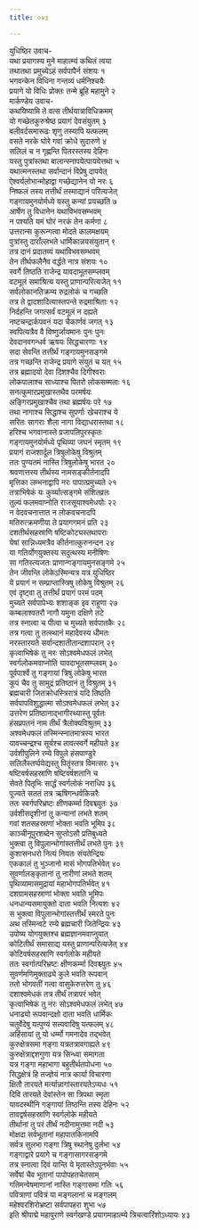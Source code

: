 ```yaml
---
title: ०४३

---
```

युधिष्ठिर उवाच-  
यथा प्रयागस्य मुने माहात्म्यं कथितं त्वया  
तथातथा प्रमुच्येऽहं सर्वपापैर्न संशयः १  
भगवन्केन विधिना गन्तव्यं धर्मनिश्चयैः  
प्रयागे यो विधिः प्रोक्तः तन्मे ब्रूहि महामुने २  
मार्कण्डेय उवाच-  
कथयिष्यामि ते वत्स तीर्थयात्राविधिक्रमम्  
यो गच्छेतकुरुश्रेष्ठ प्रयागं देवसंयुतम् ३  
बलीवर्दसमारूढः शृणु तस्यापि यत्फलम्  
वसते नरके घोरे गवां क्रोधे सुदारुणे ४  
सलिलं च न गृह्णन्ति पितरस्तस्य देहिनः  
यस्तु पुत्रांस्तथा बालान्स्नापयेत्पाययेत्तथा ५  
यथात्मनस्तथा सर्वान्दानं विप्रेषु दापयेत्  
ऐश्वर्यलोभान्मोहाद्वा गच्छेद्यानेन यो नरः ६  
निष्फलं तस्य तत्तीर्थं तस्माद्यानं परित्यजेत्  
गङ्गायमुनयोर्मध्ये यस्तु कन्यां प्रयच्छति ७  
आर्षेण तु विधानेन यथाविभवसम्भवम्  
न पश्यति यमं घोरं नरकं तेन कर्मणा ८  
उत्तरान्स कुरून्गत्वा मोदते कालमक्षयम्  
पुत्रांस्तु दाराँल्लभते धार्मिकान्नयसंयुतान् ९  
तत्र दानं प्रदातव्यं यथाविभवसम्भवम्  
तेन तीर्थफलैनैव वर्द्धते नात्र संशयः १०  
स्वर्गे तिष्ठति राजेन्द्र यावदाभूतसम्प्लवम्  
वटमूलं समाश्रित्य यस्तु प्राणान्परित्यजेत् ११  
सर्वलोकानतिक्रम्य रुद्रलोकं च गच्छति  
तत्र ते द्वादशादित्यास्तपन्ते रुद्रमाश्रिताः १२  
निर्दहन्ति जगत्सर्वं वटमूलं न दह्यते  
नष्टचन्द्रार्कपवनं यदा चैकार्णवं जगत् १३  
स्वपित्यत्रैव वै विष्णुर्जायमानः पुनः पुनः  
देवदानवगन्धर्व ऋषयः सिद्धचारणाः १४  
सदा सेवन्ति तत्तीर्थं गङ्गायमुनसङ्गमे  
तत्र गच्छन्ति राजेन्द्र प्रयागे संयुतं च यत् १५  
तत्र ब्रह्मादयो देवा दिशश्चैव दिगीश्वराः  
लोकपालाश्च साध्याश्च पितरो लोकसम्मताः १६  
सनत्कुमारप्रमुखास्तथैव परमर्षयः  
अङ्गिरप्रमुखाश्चैव तथा ब्रह्मर्षयः परे १७  
तथा नागाश्च सिद्धाश्च सुपर्णाः खेचराश्च ये  
सरितः सागराः शैला नागा विद्याधरास्तथा १८  
हरिश्च भगवानास्ते प्रजापतिपुरस्कृतः  
गङ्गायमुनयोर्मध्ये पृथिव्या जघनं स्मृतम् १९  
प्रयागं राजशार्दूल त्रिषुलोकेषु विश्रुतम्  
ततः पुण्यतमं नास्ति त्रिषुलोकेषु भारत २०  
श्रवणात्तस्य तीर्थस्य नामसङ्कीर्तनादपि  
मृत्तिका लम्भनाद्वापि नरः पापात्प्रमुच्यते २१  
तत्राभिषेकं यः कुर्य्यात्सङ्गमे संशितव्रतः  
तुल्यं फलमवाप्नोति राजसूयाश्वमेधयोः २२  
न वेदवचनात्तात न लोकवचनादपि  
मतिरुत्क्रमणीया ते प्रयागगमनं प्रति २३  
दशतीर्थसहस्राणि षष्टिकोट्यस्तथापराः  
येषां सान्निध्यमत्रैव कीर्तनात्कुरुनन्दन २४  
या गतिर्योगयुक्तस्य सदुत्थस्य मनीषिणः  
सा गतिस्त्यजतः प्राणान्गङ्गायमुनसङ्गमे २५  
तेन जीवन्ति लोकेऽस्मिन्यत्र यत्र युधिष्ठिर  
ये प्रयागं न सम्प्राप्तास्त्रिषु लोकेषु विश्रुतम् २६  
एवं दृष्ट्वा तु तत्तीर्थं प्रयागं परमं पदम्  
मुच्यते सर्वपापेभ्यः शशाङ्क इव राहुणा २७  
कम्बलाश्वतरौ नागौ यमुना दक्षिणे तटे  
तत्र स्नात्वा च पीत्वा च मुच्यते सर्वपातकैः २८  
तत्र गत्वा तु तत्स्थानं महादेवस्य धीमतः  
नरस्तारयते सर्वान्दशातीतान्दशापरान् २९  
कृत्वाभिषेकं तु नरः सोऽश्वमेधफलं लभेत्  
स्वर्गलोकमवाप्नोति यावदाभूतसम्प्लवम् ३०  
पूर्वपार्श्वे तु गङ्गायां त्रिषु लोकेषु भारत  
कूपं चैव तु सामुद्रं प्रतिष्ठानं तु विश्रुतम् ३१  
ब्रह्मचारी जितक्रोधस्त्रिरात्रं यदि तिष्ठति  
सर्वपापविशुद्धात्मा सोऽश्वमेधफलं लभेत् ३२  
उत्तरेण प्रतिष्ठानाद्भागीरथ्यास्तु पूर्वतः  
हंसप्रपतनं नाम तीर्थं त्रैलोक्यविश्रुतम् ३३  
अश्वमेधफलं तस्मिन्स्नातमात्रस्य भारत  
यावच्चन्द्रश्च सूर्यश्च तावत्स्वर्गे महीयते ३४  
उर्वशीपुलिने रम्ये विपुले हंसपाण्डुरे  
सलिलैस्तर्प्पयेद्यस्तु पितॄंस्तत्र विमत्सरः ३५  
षष्टिवर्षसहस्राणि षष्टिवर्षशतानि च  
सेवते पितृभिः सार्द्धं स्वर्गलोकं नराधिप ३६  
पूज्यते सततं तत्र ऋषिगन्धर्वकिन्नरैः  
ततः स्वर्गपरिभ्रष्टः क्षीणकर्म्मा दिवश्च्युतः ३७  
उर्वशीसदृशीनां तु कन्यानां लभते शतम्  
गवां शतसहस्राणां भोक्ता भवति भूमिप ३८  
काञ्चीनूपुरशब्देन सुप्तोऽसौ प्रतिबुध्यते  
भुक्त्वा तु विपुलान्भोगांस्तत्तीर्थं लभते पुनः ३९  
कुशासनधरो नित्यं नियतः संयतेन्द्रियः  
एककालं तु भुञ्जानो मासं भोगपतिर्भवेत् ४०  
सुवर्णालङ्कृतानां तु नारीणां लभते शतम्  
पृथिव्यामासमुद्रायां महाभोगपतिर्भवेत् ४१  
दशग्रामसहस्राणां भोक्ता भवति भूमिपः  
धनधान्यसमायुक्तो दाता भवति नित्यशः ४२  
स भुक्त्वा विपुलान्भोगांस्तत्तीर्थं स्मरते पुनः  
अथ तस्मिन्वटे रम्ये ब्रह्मचारी जितेन्द्रियः ४३  
उपोष्य योगयुक्तश्च ब्रह्मज्ञानमवाप्नुयात्  
कोटितीर्थं समासाद्य यस्तु प्राणान्परित्यजेत् ४४  
कोटिवर्षसहस्राणि स्वर्गलोके महीयते  
ततः स्वर्गात्परिभ्रष्टः क्षीणकर्म्मा दिवश्च्युतः ४५  
सुवर्णमणिमुक्ताढ्ये कुले भवति रूपवान्  
ततो भोगवतीं गत्वा वासुकेरुत्तरेण तु ४६  
दशाश्वमेधकं तत्र तीर्थं तत्रापरं भवेत्  
कृत्वाभिषेकं तु नरः सोऽश्वमेधफलं लभेत् ४७  
धनाढ्यो रूपवान्दक्षो दाता भवति धार्मिकः  
चतुर्वेदेषु यत्पुण्यं सत्यवादिषु यत्फलम् ४८  
अहिंसायां तु यो धर्म्मो गमनादेव तद्भवेत्  
कुरुक्षेत्रसमा गङ्गा यत्रतत्रावगाह्यते ४९  
कुरुक्षेत्राद्दशगुणा यत्र सिन्ध्वा समागता  
यत्र गङ्गा महाभागा बहुतीर्थतपोधना ५०  
सिद्धक्षेत्रं हि तज्ज्ञेयं नात्र कार्या विचारणा  
क्षितौ तारयते मर्त्यान्नागांस्तारयतेऽप्यधः ५१  
दिवि तारयते देवांस्तेन सा त्रिपथा स्मृता  
यावदस्थीनि गङ्गायां तिष्ठन्ति तस्य देहिनः ५२  
तावद्वर्षसहस्राणि स्वर्गलोके महीयते  
तीर्थानां तु परं तीर्थं नदीनामुत्तमा नदी ५३  
मोक्षदा सर्वभूतानां महापातकिनामपि  
सर्वत्र सुलभा गङ्गा त्रिषु स्थानेषु दुर्लभा ५४  
गङ्गाद्वारे प्रयागे च गङ्गासागरसङ्गमे  
तत्र स्नात्वा दिवं यान्ति ये मृतास्तेऽपुनर्भवाः ५५  
सर्वेषां चैव भूतानां पापोपहतचेतसाम्  
गतिमन्वेषमाणानां नास्ति गङ्गासमा गतिः ५६  
पवित्राणां पवित्रं या मङ्गलानां च मङ्गलम्  
महेश्वरशिरोभ्रष्टा सर्वपापहरा शुभा ५७  
इति श्रीपाद्मे महापुराणे स्वर्गखण्डे प्रयागमाहात्म्ये त्रिचत्वारिंशोऽध्यायः ४३